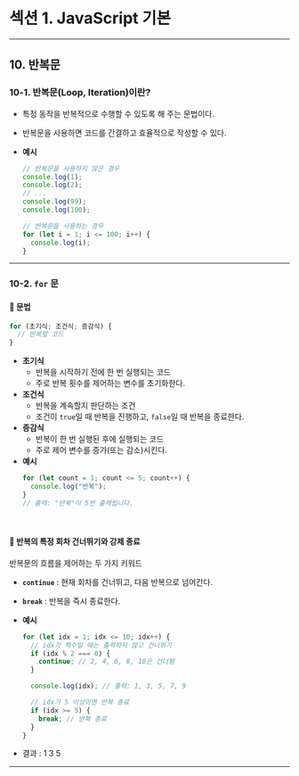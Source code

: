 # 섹션 1. JavaScript 기본

---

## 10. 반복문

### 10-1. 반복문(Loop, Iteration)이란?

- 특정 동작을 반복적으로 수행할 수 있도록 해 주는 문법이다.
- 반복문을 사용하면 코드를 간결하고 효율적으로 작성할 수 있다.
- **예시**

  ```javascript
  // 반복문을 사용하지 않은 경우
  console.log(1);
  console.log(2);
  // ...
  console.log(99);
  console.log(100);

  // 반복문을 사용하는 경우
  for (let i = 1; i <= 100; i++) {
    console.log(i);
  }
  ```

---

### 10-2. `for` 문

#### 📌 문법

```javascript
for (초기식; 조건식; 증감식) {
  // 반복할 코드
}
```

- **초기식**
  - 반복을 시작하기 전에 한 번 실행되는 코드
  - 주로 반복 횟수를 제어하는 변수를 초기화한다.
- **조건식**
  - 반복을 계속할지 판단하는 조건
  - 조건이 `true`일 때 반복을 진행하고, `false`일 때 반복을 종료한다.
- **증감식**
  - 반복이 한 번 실행된 후에 실행되는 코드
  - 주로 제어 변수를 증가(또는 감소)시킨다.
- **예시**
  ```javascript
  for (let count = 1; count <= 5; count++) {
    console.log("반복");
  }
  // 출력: "반복"이 5번 출력됩니다.
  ```
  <br>

#### 📌 반복의 특정 회차 건너뛰기와 강제 종료

반복문의 흐름을 제어하는 두 가지 키워드

- **`continue`** : 현재 회차를 건너뛰고, 다음 반복으로 넘어간다.
- **`break`** : 반복을 즉시 종료한다.
- **예시**

  ```javascript
  for (let idx = 1; idx <= 10; idx++) {
    // idx가 짝수일 때는 출력하지 않고 건너뛰기
    if (idx % 2 === 0) {
      continue; // 2, 4, 6, 8, 10은 건너뜀
    }

    console.log(idx); // 출력: 1, 3, 5, 7, 9

    // idx가 5 이상이면 반복 종료
    if (idx >= 5) {
      break; // 반복 종료
    }
  }
  ```

- 결과 : 1 3 5

---
